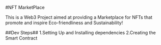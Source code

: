 #NFT MarketPlace

This is a Web3 Project aimed at providing a Marketplace for NFTs that promote and inspire Eco-friendliness and Sustainability!

##Dev Steps##
1.Setting Up and Installing dependencies
2.Creating the Smart Contract

